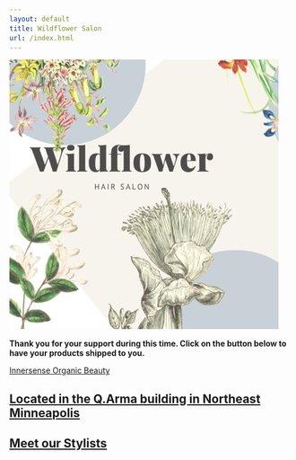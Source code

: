 ```yaml
---
layout: default
title: Wildflower Salon
url: /index.html
---
```

<div class="row">
    <div class="col">
        <div class="text-center px-5">
            <img 
            style="max-height: 60vh;" 
            class="img-fluid border border-dark mb-3" 
            src="assets/images/wildflower_logo.jpg" 
            alt="logo"
            >
        </div>
    </div>
</div>
<div class="row">
    <div class="col-auto bg-primary mx-auto p-4 mt-3">
        <p class="h5"><strong>Thank you for your support during this time. Click on the button below to have your products shipped to you.</strong></p>
        <div class="row">
            <div class="col-auto mx-auto">
                <a class="btn btn-dark mt-2" href="https://shareasale.com/r.cfm?b=1024874&u=2340817&m=72573&urllink=&afftrack=">Innersense Organic Beauty</a>
            </div>
        </div>
    </div>
</div>
<div class="row">
    <div class="col">
        <a href="https://goo.gl/maps/8eFSPeiysjd8nfkL7" target="_blank">
            <h2 class="text-center text-primary my-3 text-uppercase">
                <span class="d-inline-block">Located in the </span>
                <span class="d-inline-block">Q.Arma building in </span>
                <span class="d-inline-block">Northeast Minneapolis</span>
            </h2>
        </a>
        <a href="/stylists">
            <h2 class="text-center text-primary">
                <u>Meet our Stylists</u>
            </h2>
        </a>
    </div>    
</div>